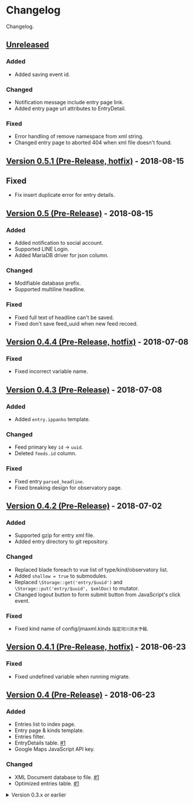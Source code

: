 # Changelog
Changelog.

## [Unreleased]
### Added
- Added saving event id.

### Changed
- Notification message include entry page link.
- Added entry page url attributes to EntryDetail.

### Fixed
- Error handling of remove namespace from xml string.
- Changed entry page to aborted 404 when xml file doesn't found.


## [Version 0.5.1 (Pre-Release, hotfix)][0.5.1] - 2018-08-15
## Fixed
- Fix insert duplicate error for entry details.


## [Version 0.5 (Pre-Release)][0.5] - 2018-08-15
### Added
- Added notification to social account.
- Supported LINE Login.
- Added MariaDB driver for json column.

### Changed
- Modifiable database prefix.
- Supported multiline headline.

### Fixed
- Fixed full text of headline can't be saved.
- Fixed don't save feed_uuid when new feed recoed.

  
## [Version 0.4.4 (Pre-Release, hotfix)][0.4.4] - 2018-07-08
### Fixed
- Fixed incorrect variable name.


## [Version 0.4.3 (Pre-Release)][0.4.3] - 2018-07-08
### Added
- Added `entry.ippanho` template.

### Changed
- Feed primary key `id` -> `uuid`.
- Deleted `feeds.id` column.

### Fixed
- Fixed entry `parsed_headline`.
- Fixed breaking design for observatory page.


## [Version 0.4.2 (Pre-Release)][0.4.2] - 2018-07-02
### Added
- Supported gzip for entry xml file.
- Added entry directory to git repository.

### Changed
- Replaced blade foreach to vue list of type/kind/observatory list.
- Added `shallow = true` to submodules.
- Replaced `\Storage::get('entry/$uuid')` and `\Storage::put('entry/$uuid', $xmlDoc)` to mutator.
- Changed logout button to form submit button from JavaScript's click event.

### Fixed
- Fixed kind name of config/jmaxml.kinds `指定河川洪水予報`.


## [Version 0.4.1 (Pre-Release, hotfix)][0.4.1] - 2018-06-23
### Fixed
- Fixed undefined variable when running migrate.


## [Version 0.4 (Pre-Release)][0.4] - 2018-06-23
### Added
- Entries list to index page.
- Entry page & kinds template.
- Entries filter.
- EntryDetails table. [#1]
- Google Maps JavaScript API key.

### Changed
- XML Document database to file. [#1]
- Optimized entries table. [#1]


<details>
 <summary>Version 0.3.x or earlier</summary>

## [Version 0.3 (Pre-Release)][0.3] - 2018-06-03
### Added
- Supported Social login.
- Added feature test.
- Added sample data to test directory.

### Changed
- Laravel version upgrade 5.5 -> 5.6.
- Bootstrap version upgrade 3.x -> 4.x.
- Renamed PubSubHubbub to WebSub.
- Renamed model namespace App\Model to App\Eloquents\Model.
- Save entry url's xml.
- Added relation for Entry and Feed.

### Removed
- Rate limit for websub endpoint.


## [Version 0.2.2 (Pre-Release, hotfix)][0.2.2] - 2017-10-23
### Fixed
- Changed `$entries->feed_uuid = $uuid` to `$entries->feed_uuid = $uuid[2]`.


## [Version 0.2.1 (Pre-Release, hotfix)][0.2.1] - 2017-10-23
### Fixed
- Removed `array_push($entriesUUID, $entryUUID);`.


## [Version 0.2 (Pre-Release)][0.2] - 2017-10-23
### Changed
- Modifiable timezone and locale.

### Removed
- Entries column of feeds table.


## [Version 0.1 (Pre-Release)][0.1] - 2017-10-15
**Initial release.**
- Subscribe check.
- Save received feed.

</details>

[Unreleased]: https://github.com/kPherox/JMA-Publish-Sharer/compare/v0.5.1...develop
[0.5.1]: https://github.com/kPherox/JMA-Publish-Sharer/compare/v0.5...v0.5.1
[0.5]: https://github.com/kPherox/JMA-Publish-Sharer/compare/v0.4.4...v0.5
[0.4.4]: https://github.com/kPherox/JMA-Publish-Sharer/compare/v0.4.3...v0.4.4
[0.4.3]: https://github.com/kPherox/JMA-Publish-Sharer/compare/v0.4.2...v0.4.3
[0.4.2]: https://github.com/kPherox/JMA-Publish-Sharer/compare/v0.4.1...v0.4.2
[0.4.1]: https://github.com/kPherox/JMA-Publish-Sharer/compare/v0.4...v0.4.1
[0.4]: https://github.com/kPherox/JMA-Publish-Sharer/compare/v0.3...v0.4
[0.3]: https://github.com/kPherox/JMA-Publish-Sharer/compare/v0.2.2...v0.3
[0.2.2]: https://github.com/kPherox/JMA-Publish-Sharer/compare/v0.2.1...v0.2.2
[0.2.1]: https://github.com/kPherox/JMA-Publish-Sharer/compare/v0.2...v0.2.1
[0.2]: https://github.com/kPherox/JMA-Publish-Sharer/compare/v0.1...v0.2
[0.1]: https://github.com/kPherox/JMA-Publish-Sharer/compare/3a2ef9c...v0.1

[#1]: https://github.com/kPherox/JMA-Publish-Sharer/pull/1
